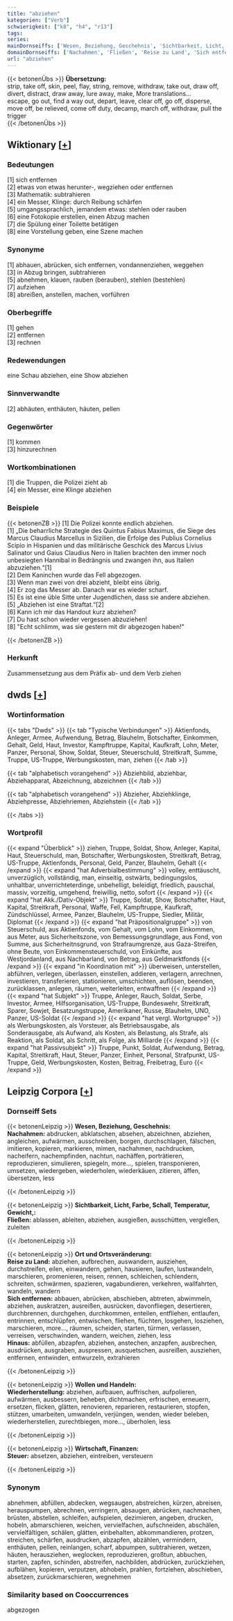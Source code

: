 ```yaml
---
title: "abziehen"
kategorien: ["Verb"]
schwierigkeit: ["k8", "h4", "r13"]
tags:
series:
mainDornseiffs: ['Wesen, Beziehung, Geschehnis', 'Sichtbarkeit, Licht, Farbe, Schall, Temperatur, Gewicht,', 'Ort und Ortsveränderung', 'Wollen und Handeln', 'Wirtschaft, Finanzen']
domainDornseiffs: ['Nachahmen', 'Fließen', 'Reise zu Land', 'Sich entfernen', 'Hinaus', 'Wiederherstellung', 'Steuer']
url: "abziehen"
---
```


{{< betonenÜbs >}}
**Übersetzung:**  
strip, take off, skin, peel, flay, string, remove, withdraw, take out, draw off, divert, distract, draw away, lure away, make, More translations...  
escape, go out, find a way out, depart, leave, clear off, go off, disperse, move off, be relieved, come off duty, decamp, march  off, withdraw, pull  the trigger  
{{< /betonenÜbs >}}

## Wiktionary [[+](https://de.wiktionary.org/wiki/abziehen)]

### Bedeutungen
[1] sich entfernen  
[2] etwas von etwas herunter-, wegziehen oder entfernen  
[3] Mathematik: subtrahieren  
[4] ein Messer, Klinge: durch Reibung schärfen  
[5] umgangssprachlich, jemandem etwas: stehlen oder rauben  
[6] eine Fotokopie erstellen, einen Abzug machen  
[7] die Spülung einer Toilette betätigen  
[8] eine Vorstellung geben, eine Szene machen  

### Synonyme
[1] abhauen, abrücken, sich entfernen, vondannenziehen, weggehen  
[3] in Abzug bringen, subtrahieren  
[5] abnehmen, klauen, rauben (berauben), stehlen (bestehlen)  
[7] aufziehen  
[8] abreißen, anstellen, machen, vorführen  

### Oberbegriffe
[1] gehen  
[2] entfernen  
[3] rechnen  

### Redewendungen
eine Schau abziehen, eine Show abziehen  

### Sinnverwandte
[2] abhäuten, enthäuten, häuten, pellen  

### Gegenwörter
[1] kommen  
[3] hinzurechnen  

### Wortkombinationen
[1] die Truppen, die Polizei zieht ab  
[4] ein Messer, eine Klinge abziehen  

### Beispiele
{{< betonenZB >}}
[1] Die Polizei konnte endlich abziehen.  
[1] „Die beharrliche Strategie des Quintus Fabius Maximus, die Siege des Marcus Claudius Marcellus in Sizilien, die Erfolge des Publius Cornelius Scipio in Hispanien und das militärische Geschick des Marcus Livius Salinator und Gaius Claudius Nero in Italien brachten den immer noch unbesiegten Hannibal in Bedrängnis und zwangen ihn, aus Italien abzuziehen.“[1]  
[2] Dem Kaninchen wurde das Fell abgezogen.  
[3] Wenn man zwei von drei abzieht, bleibt eins übrig.  
[4] Er zog das Messer ab. Danach war es wieder scharf.  
[5] Es ist eine üble Sitte unter Jugendlichen, dass sie andere abziehen.  
[5] „Abziehen ist eine Straftat.“[2]  
[6] Kann ich mir das Handout kurz abziehen?  
[7] Du hast schon wieder vergessen abzuziehen!  
[8] "Echt schlimm, was sie gestern mit dir abgezogen haben!"  

{{< /betonenZB >}}
### Herkunft
Zusammensetzung aus dem Präfix ab- und dem Verb ziehen  



## dwds [[+](https://www.dwds.de/wb/abziehen)]

### Wortinformation
{{< tabs "Dwds" >}}
{{< tab "Typische Verbindungen" >}}
Aktienfonds, Anleger, Armee, Aufwendung, Betrag, Blauhelm, Botschafter, Einkommen, Gehalt, Geld, Haut, Investor, Kampftruppe, Kapital, Kaufkraft, Lohn, Meter, Panzer, Personal, Show, Soldat, Steuer, Steuerschuld, Streitkraft, Summe, Truppe, US-Truppe, Werbungskosten, man, ziehen
{{< /tab >}}

{{< tab "alphabetisch vorangehend" >}}
Abziehbild, abziehbar, Abziehapparat, Abzeichnung, abzeichnen
{{< /tab >}}

{{< tab "alphabetisch vorangehend" >}}
Abzieher, Abziehklinge, Abziehpresse, Abziehriemen, Abziehstein
{{< /tab >}}

{{< /tabs >}}

### Wortprofil
{{< expand "Überblick" >}} ziehen, Truppe, Soldat, Show, Anleger, Kapital, Haut, Steuerschuld, man, Botschafter, Werbungskosten, Streitkraft, Betrag, US-Truppe, Aktienfonds, Personal, Geld, Panzer, Blauhelm, Gehalt {{< /expand >}}
{{< expand "hat Adverbialbestimmung" >}} volley, enttäuscht, unverzüglich, vollständig, man, einseitig, ostwärts, bedingungslos, unhaltbar, unverrichteterdinge, unbehelligt, beleidigt, friedlich, pauschal, massiv, vorzeitig, umgehend, freiwillig, netto, sofort {{< /expand >}}
{{< expand "hat Akk./Dativ-Objekt" >}} Truppe, Soldat, Show, Botschafter, Haut, Kapital, Streitkraft, Personal, Waffe, Fell, Kampftruppe, Kaufkraft, Zündschlüssel, Armee, Panzer, Blauhelm, US-Truppe, Siedler, Militär, Diplomat {{< /expand >}}
{{< expand "hat Präpositionalgruppe" >}} von Steuerschuld, aus Aktienfonds, vom Gehalt, vom Lohn, vom Einkommen, aus Meter, aus Sicherheitszone, von Bemessungsgrundlage, aus Fond, von Summe, aus Sicherheitnsgrund, von Strafraumgrenze, aus Gaza-Streifen, ohne Beute, von Einkommensteuerschuld, von Einkünfte, aus Westjordanland, aus Nachbarland, von Betrag, aus Geldmarktfonds {{< /expand >}}
{{< expand "in Koordination mit" >}} überweisen, unterstellen, abführen, verlegen, überlassen, einstellen, addieren, verlagern, anrechnen, investieren, transferieren, stationieren, umschichten, auflösen, beenden, zurücklassen, anlegen, räumen, weiterleiten, entwaffnen {{< /expand >}}
{{< expand "hat Subjekt" >}} Truppe, Anleger, Rauch, Soldat, Serbe, Investor, Armee, Hilfsorganisation, US-Truppe, Bundeswehr, Streitkraft, Sparer, Sowjet, Besatzungstruppe, Amerikaner, Russe, Blauhelm, UNO, Panzer, US-Soldat {{< /expand >}}
{{< expand "hat vergl. Wortgruppe" >}} als Werbungskosten, als Vorsteuer, als Betriebsausgabe, als Sonderausgabe, als Aufwand, als Kosten, als Belastung, als Strafe, als Reaktion, als Soldat, als Schritt, als Folge, als Milliarde {{< /expand >}}
{{< expand "hat Passivsubjekt" >}} Truppe, Punkt, Soldat, Aufwendung, Betrag, Kapital, Streitkraft, Haut, Steuer, Panzer, Einheit, Personal, Strafpunkt, US-Truppe, Geld, Werbungskosten, Kosten, Beitrag, Freibetrag, Euro {{< /expand >}}

## Leipzig Corpora [[+](https://corpora.uni-leipzig.de/en/res?word=abziehen&corpusId=deu_newscrawl-public_2018)]

### Dornseiff Sets
{{< betonenLeipzig >}}
**Wesen, Beziehung, Geschehnis:**  
**Nachahmen:** abdrucken, abklatschen, absehen, abzeichnen, abziehen, angleichen, aufwärmen, ausschreiben, borgen, durchschlagen, fälschen, imitieren, kopieren, markieren, mimen, nachahmen, nachdrucken, nacheifern, nachempfinden, nachtun, nachäffen, porträtieren, reproduzieren, simulieren, spiegeln, more..., spielen, transponieren, umsetzen, wiedergeben, wiederholen, wiederkäuen, zitieren, äffen, übersetzen, less  

{{< /betonenLeipzig >}}


{{< betonenLeipzig >}}
**Sichtbarkeit, Licht, Farbe, Schall, Temperatur, Gewicht,:**  
**Fließen:** ablassen, ableiten, abziehen, ausgießen, ausschütten, vergießen, zuleiten  

{{< /betonenLeipzig >}}


{{< betonenLeipzig >}}
**Ort und Ortsveränderung:**  
**Reise zu Land:** abziehen, aufbrechen, auswandern, ausziehen, durchstreifen, eilen, einwandern, gehen, hausieren, laufen, lustwandeln, marschieren, promenieren, reisen, rennen, schleichen, schlendern, schreiten, schwärmen, spazieren, vagabundieren, verkehren, wallfahrten, wandeln, wandern  
**Sich entfernen:** abbauen, abrücken, abschieben, abtreten, abwimmeln, abziehen, auskratzen, ausreißen, ausrücken, davonfliegen, desertieren, durchbrennen, durchgehen, durchkommen, enteilen, entfliehen, entlaufen, entrinnen, entschlüpfen, entwischen, fliehen, flüchten, losgehen, losziehen, marschieren, more..., räumen, scheiden, starten, türmen, verlassen, verreisen, verschwinden, wandern, weichen, ziehen, less  
**Hinaus:** abfüllen, abzapfen, abziehen, anstechen, anzapfen, ausbrechen, ausdrücken, ausgraben, auspressen, ausquetschen, ausreißen, ausziehen, entfernen, entwinden, entwurzeln, extrahieren  

{{< /betonenLeipzig >}}


{{< betonenLeipzig >}}
**Wollen und Handeln:**  
**Wiederherstellung:** abziehen, aufbauen, auffrischen, aufpolieren, aufwärmen, ausbessern, beheben, dichtmachen, erfrischen, erneuern, ersetzen, flicken, glätten, renovieren, reparieren, restaurieren, stopfen, stützen, umarbeiten, umwandeln, verjüngen, wenden, wieder beleben, wiederherstellen, zurechtbiegen, more..., überholen, less  

{{< /betonenLeipzig >}}


{{< betonenLeipzig >}}
**Wirtschaft, Finanzen:**  
**Steuer:** absetzen, abziehen, eintreiben, versteuern  

{{< /betonenLeipzig >}}

### Synonym
abnehmen, abfüllen, abdecken, wegsaugen, abstreichen, kürzen, abreisen, herauspumpen, abrechnen, verringern, absaugen, abrücken, nachmachen, brüsten, abstellen, schleifen, aufspielen, dezimieren, angeben, drucken, hobeln, abmarschieren, weichen, vervielfachen, aufschneiden, abschälen, vervielfältigen, schälen, glätten, einbehalten, abkommandieren, protzen, streichen, schärfen, ausdrucken, abzapfen, abzählen, vermindern, enthäuten, pellen, reinlangen, scharf, abpumpen, subtrahieren, wetzen, häuten, herausziehen, weglocken, reproduzieren, großtun, abbuchen, starten, zapfen, schinden, abstreifen, nachbilden, abdrücken, zurückziehen, aufblähen, kopieren, verputzen, abhobeln, prahlen, fortziehen, abschieben, absetzen, zurückmarschieren, wegnehmen


### Similarity based on Cooccurrences
abgezogen

